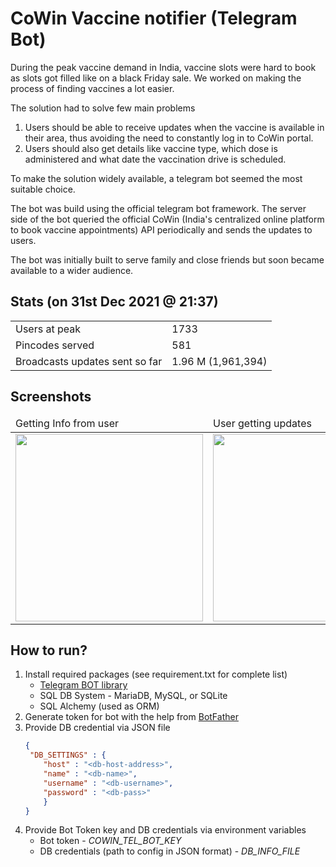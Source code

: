 # CoWin Vaccine notifier (Telegram Bot)
During the peak vaccine demand in India, vaccine slots were hard to book as slots got filled like on a black Friday sale.
We worked on making the process of finding vaccines a lot easier. 


The solution had to solve few main problems

1. Users should be able to receive updates when the vaccine is available in their area, thus avoiding the need to constantly log in to CoWin portal. 
2. Users should also get details like vaccine type, which dose is administered and what date the vaccination drive is scheduled. 
    
To make the solution widely available, a telegram bot seemed the most suitable choice.


The bot was build using the official telegram bot framework.
The server side of the bot queried the official CoWin (India's centralized online platform to book vaccine appointments) API periodically and sends the updates to users. 


The bot was initially built to serve family and close friends but soon became available to a wider audience.

## Stats (on 31st Dec 2021 @ 21:37)
<table>
    <tbody>
        <tr> 
            <td> Users at peak </td>
            <td> 1733 </td>
        </tr>
        <tr> 
            <td> Pincodes served </td>
            <td> 581 </td>
        </tr>
        <tr> 
            <td> Broadcasts updates sent so far </td>
            <td> 1.96 M (1,961,394) </td>
        </tr>
    </tbody>
</table>


## Screenshots
<table>
    <thead>
        <tr> 
            <td> Getting Info from user </td>
            <td> User getting updates </td>
        </tr>
    </thead>
    <tbody>
        <tr>
            <td>
                <img src='https://user-images.githubusercontent.com/17292384/136824850-0181c24c-4794-4ab6-914e-e292b13bf063.jpg' width="300">
            </td>
            <td>
                <img src='https://user-images.githubusercontent.com/17292384/136824855-28cf1496-f4a2-4f85-ab2f-e915ef2b849c.jpg' width=300>
            </td>
        </tr>
    </tbody>
</table>



## How to run?
1. Install required packages (see requirement.txt for complete list)
    - [Telegram BOT library](https://github.com/python-telegram-bot/python-telegram-bot)
    - SQL DB System - MariaDB, MySQL, or SQLite
    - SQL Alchemy (used as ORM)
2. Generate token for bot with the help from [BotFather](https://core.telegram.org/bots#6-botfather)
3. Provide DB credential via JSON file
    ```json
    {
     "DB_SETTINGS" : {
        "host" : "<db-host-address>",
        "name" : "<db-name>",
        "username" : "<db-username>",
        "password" : "<db-pass>"
        }
    }
    ```
4. Provide Bot Token key and DB credentials via environment variables
    - Bot token - _COWIN_TEL_BOT_KEY_ 
    - DB credentials (path to config in JSON format) - _DB_INFO_FILE_ 
